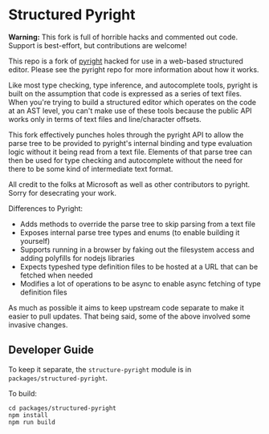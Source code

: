 # Structured Pyright

**Warning:** This fork is full of horrible hacks and commented out code. Support is best-effort, but contributions are welcome!

This repo is a fork of [pyright](https://github.com/microsoft/pyright) hacked for use in a web-based structured editor. Please see the pyright repo for more information about how it works.

Like most type checking, type inference, and autocomplete tools, pyright is built on the assumption that code is expressed as a series of text files. When you're trying to build a structured editor which operates on the code at an AST level, you can't make use of these tools because the public API works only in terms of text files and line/character offsets.

This fork effectively punches holes through the pyright API to allow the parse tree to be provided to pyright's internal binding and type evaluation logic without it being read from a text file. Elements of that parse tree can then be used for type checking and autocomplete without the need for there to be some kind of intermediate text format.

All credit to the folks at Microsoft as well as other contributors to pyright. Sorry for desecrating your work.

Differences to Pyright:
  - Adds methods to override the parse tree to skip parsing from a text file
  - Exposes internal parse tree types and enums (to enable building it yourself)
  - Supports running in a browser by faking out the filesystem access and adding polyfills for nodejs libraries
  - Expects typeshed type definition files to be hosted at a URL that can be fetched when needed
  - Modifies a lot of operations to be async to enable async fetching of type definition files
  
As much as possible it aims to keep upstream code separate to make it easier to pull updates. That being said, some of the above involved some invasive changes.

## Developer Guide

To keep it separate, the `structure-pyright` module is in `packages/structured-pyright`.

To build:

```
cd packages/structured-pyright
npm install
npm run build
```
